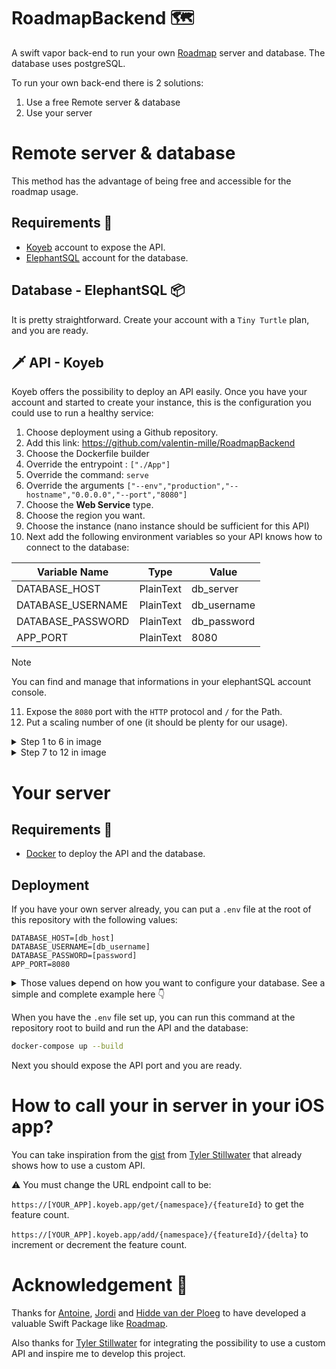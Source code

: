 # RoadmapBackend 🗺️

A swift vapor back-end to run your own [Roadmap](https://github.com/AvdLee/Roadmap) server and database.
The database uses postgreSQL.

To run your own back-end there is 2 solutions:
1. Use a free Remote server & database
2. Use your server

# Remote server & database

This method has the advantage of being free and accessible for the roadmap usage. 

## Requirements 👷
- [Koyeb](https://www.koyeb.com/) account to expose the API.
- [ElephantSQL](https://www.elephantsql.com/) account for the database.

## Database - ElephantSQL 📦 

It is pretty straightforward. Create your account with a `Tiny Turtle` plan, and you are ready.

## 🗡️ API - Koyeb

Koyeb offers the possibility to deploy an API easily. Once you have your account and started to create your instance, this is the configuration you could use to run a healthy service:

1. Choose deployment using a Github repository.
2. Add this link: https://github.com/valentin-mille/RoadmapBackend
3. Choose the Dockerfile builder
4. Override the entrypoint : `["./App"]`
5. Override the command: `serve`
6. Override the arguments `["--env","production","--hostname","0.0.0.0","--port","8080"]`
7. Choose the **Web Service** type.
8. Choose the region you want.
9. Choose the instance (nano instance should be sufficient for this API)
10. Next add the following environment variables so your API knows how to connect to the database:

| Variable Name     | Type      | Value       |
| ----------------- | --------- | ----------- |
| DATABASE_HOST     | PlainText | db_server   |
| DATABASE_USERNAME | PlainText | db_username |
| DATABASE_PASSWORD | PlainText | db_password |
| APP_PORT          | PlainText | 8080        |

> [!NOTE]
> You can find and manage that informations in your elephantSQL account console.

11. Expose the `8080` port with the `HTTP` protocol and `/` for the Path.
12. Put a scaling number of one (it should be plenty for our usage).

<details>
<summary>Step 1 to 6 in image</summary>
  
![CleanShot 2023-09-13 at 11 07 46@2x](https://github.com/valentin-mille/RoadmapBackend/assets/40181807/8d5ee0d9-76ae-47d0-88f5-066f66e72698)
</details>

<details>
<summary>Step 7 to 12 in image</summary>
  
![CleanShot 2023-09-13 at 21 11 27@2x](https://github.com/valentin-mille/RoadmapBackend/assets/40181807/b378e1e9-9bcf-4f01-8936-660362595efe)
</details>


# Your server

## Requirements 👷
- [Docker](https://www.docker.com/) to deploy the API and the database.

## Deployment

If you have your own server already, you can put a `.env` file at the root of this repository with the following values:

```
DATABASE_HOST=[db_host]
DATABASE_USERNAME=[db_username]
DATABASE_PASSWORD=[password]
APP_PORT=8080
```

<details>
<summary>Those values depend on how you want to configure your database. See a simple and complete example here 👇</summary>
  
```
DATABASE_HOST=db
DATABASE_USERNAME=vapor_username
DATABASE_PASSWORD=vapor_password
APP_PORT=8080
```
</details>

When you have the `.env` file set up, you can run this command at the repository root to build and run the API and the database:

```bash
docker-compose up --build
```

Next you should expose the API port and you are ready.

# How to call your in server in your iOS app?

You can take inspiration from the [gist](https://gist.github.com/tylerstillwater/b129d1f3fe6efc87c08db6085053613f) from [Tyler Stillwater](https://github.com/tylerstillwater) that already shows how to use a custom API.

⚠️ You must change the URL endpoint call to be:

`https://[YOUR_APP].koyeb.app/get/{namespace}/{featureId}` to get the feature count.

`https://[YOUR_APP].koyeb.app/add/{namespace}/{featureId}/{delta}` to increment or decrement the feature count.

# Acknowledgement 🙏

Thanks for [Antoine](https://twitter.com/twannl), [Jordi](https://twitter.com/jordibruin) and [Hidde van der Ploeg](https://twitter.com/hiddevdploeg) to have developed a valuable Swift Package like [Roadmap](https://github.com/AvdLee/Roadmap).

Also thanks for [Tyler Stillwater](https://github.com/tylerstillwater) for integrating the possibility to use a custom API and inspire me to develop this project.


